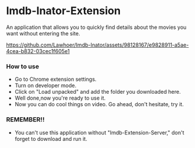 # Imdb-Inator-Extension
An application that allows you to quickly find details about the movies you want without entering the site.

https://github.com/Lawhoer/Imdb-Inator/assets/98128167/e9828911-a5ae-4cea-b832-03cec1f605e1

### How to use
- Go to Chrome extension settings.
- Turn on developer mode.
- Click on "Load unpacked" and add the folder you downloaded here.
- Well done,now you're ready to use it.
- Now you can do cool things on video. Go ahead, don't hesitate, try it.

### REMEMBER!!
- You can't use this application without "Imdb-Extension-Server," don't forget to download and run it.
